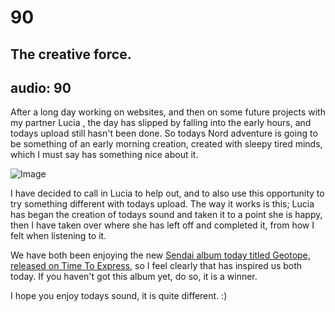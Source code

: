 # 90
## The creative force.
audio: 90
---
After a long day working on websites, and then on some future projects with my partner Lucia , the day has slipped by falling into the early hours, and todays upload still hasn't been done. 
So todays Nord adventure is going to be something of an early morning creation, created with sleepy tired minds, which I must say has something nice about it.

![Image](/assets/img/Snd-90.jpg)

I have decided to call in Lucia to help out, and to also use this opportunity to try something different with todays upload. 
The way it works is this; Lucia has began the creation of todays sound and taken it to a point she is happy, then I have taken over where she has left off and completed it, from how I felt when listening to it.

We have both been enjoying the new <a href="http://www.t2x.eu/geotope-is-out-now-on-vinyl/" title="Sendai album today titled Geotope, released on Time To Express" target="_blank">Sendai album today titled Geotope, released on Time To Express</a>, so I feel clearly that has inspired us both today.
If you haven't got this album yet, do so, it is a winner.

I hope you enjoy todays sound, it is quite different. :)